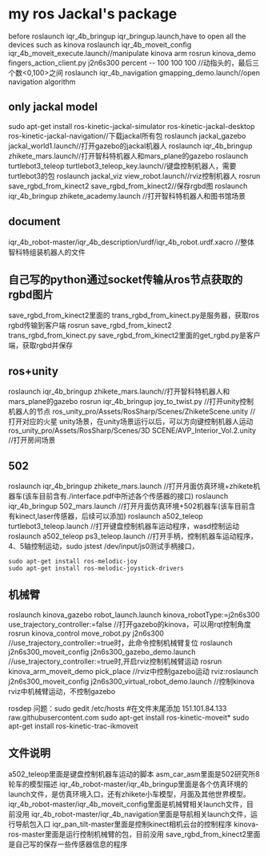 # my ros Jackal's  package
before roslaunch iqr_4b_bringup iqr_bringup.launch,have to open all the devices such as kinova
roslaunch iqr_4b_moveit_config iqr_4b_moveit_execute.launch//manipulate kinova arm
rosrun kinova_demo fingers_action_client.py j2n6s300 percent -- 100 100 100   //动指头的，最后三个数<0,100>之间
roslaunch iqr_4b_navigation gmapping_demo.launch//open navigation algorithm

## only jackal model
sudo apt-get install ros-kinetic-jackal-simulator ros-kinetic-jackal-desktop ros-kinetic-jackal-navigation//下载jackal所有包
roslaunch jackal_gazebo jackal_world1.launch//打开gazebo的jackal机器人
roslaunch iqr_4b_bringup zhikete_mars.launch//打开智科特机器人和mars_plane的gazebo
roslaunch turtlebot3_teleop turtlebot3_teleop_key.launch//键盘控制机器人，需要turtlebot3的包
roslaunch jackal_viz view_robot.launch//rviz控制机器人
rosrun save_rgbd_from_kinect2 save_rgbd_from_kinect2//保存rgbd图
roslaunch iqr_4b_bringup zhikete_academy.launch  //打开智科特机器人和图书馆场景
## document
iqr_4b_robot-master/iqr_4b_description/urdf/iqr_4b_robot.urdf.xacro   //整体智科特组装机器人的文件

## 自己写的python通过socket传输从ros节点获取的rgbd图片
save_rgbd_from_kinect2里面的 trans_rgbd_from_kinect.py是服务器，获取ros rgbd传输到客户端
rosrun save_rgbd_from_kinect2 trans_rgbd_from_kinect.py
save_rgbd_from_kinect2里面的get_rgbd.py是客户端，获取rgbd并保存

## ros+unity
roslaunch iqr_4b_bringup zhikete_mars.launch//打开智科特机器人和mars_plane的gazebo
rosrun iqr_4b_bringup joy_to_twist.py  //打开unity控制机器人的节点
ros_unity_pro/Assets/RosSharp/Scenes/ZhiketeScene.unity    //打开对应的火星 unity场景，在unity场景运行以后，可以方向键控制机器人运动
ros_unity_pro/Assets/RosSharp/Scenes/3D SCENE/AVP_Interior_Vol.2.unity     //打开房间场景

## 502
roslaunch iqr_4b_bringup zhikete_mars.launch  //打开月面仿真环境+zhikete机器车(该车目前含有./interface.pdf中所述各个传感器的接口)
roslaunch iqr_4b_bringup 502_mars.launch    //打开月面仿真环境+502机器车(该车目前含有kinect,laser传感器，后续可以添加)
roslaunch a502_teleop turtlebot3_teleop.launch //打开键盘控制机器车运动程序，wasd控制运动
roslaunch a502_teleop ps3_teleop.launch //打开手柄，控制机器车运动程序，4、5轴控制运动，sudo jstest /dev/input/js0测试手柄接口，
```
sudo apt-get install ros-melodic-joy
sudo apt-get install ros-melodic-joystick-drivers
```
## 机械臂
roslaunch kinova_gazebo robot_launch.launch kinova_robotType:=j2n6s300 use_trajectory_controller:=false //打开gazebo的kinova，可以用rqt控制角度
rosrun kinova_control move_robot.py j2n6s300 //use_trajectory_controller:=true时，此命令控制机械臂复位
roslaunch j2n6s300_moveit_config j2n6s300_gazebo_demo.launch  //use_trajectory_controller:=true时,开启rviz控制机械臂运动
rosrun kinova_arm_moveit_demo pick_place  //rviz中控制gazebo运动
rviz:roslaunch   j2n6s300_moveit_config   j2n6s300_virtual_robot_demo.launch  //控制kinova rviz中机械臂运动，不控制gazebo

rosdep 问题：sudo gedit /etc/hosts  #在文件末尾添加  151.101.84.133  raw.githubusercontent.com
sudo apt-get install ros-kinetic-moveit*
sudo apt-get install ros-kinetic-trac-ikmoveit


## 文件说明
a502_teleop里面是键盘控制机器车运动的脚本
asm_car_asm里面是502研究所8轮车的模型描述
iqr_4b_robot-master/iqr_4b_bringup里面是各个仿真环境的launch文件，是仿真环境入口，还有zhikete小车模型，月面及其他世界模型。
iqr_4b_robot-master/iqr_4b_moveit_config里面是机械臂相关launch文件，目前没用
iqr_4b_robot-master/iqr_4b_navigation里面是导航相关launch文件，运行导航包入口
iqr_pan_tilt-master里面是控制kinect相机云台的控制程序
kinova-ros-master里面是运行控制机械臂的包，目前没用
save_rgbd_from_kinect2里面是自己写的保存一些传感器信息的程序